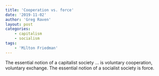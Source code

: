 ```yaml
---
title: 'Cooperation vs. force'
date: '2019-11-02'
author: 'Greg Raven'
layout: post
categories:
    - capitalism
    - socialism
tags:
    - 'Milton Friedman'
---
```


The essential notion of a capitalist society … is voluntary cooperation, voluntary exchange. The essential notion of a socialist society is force.